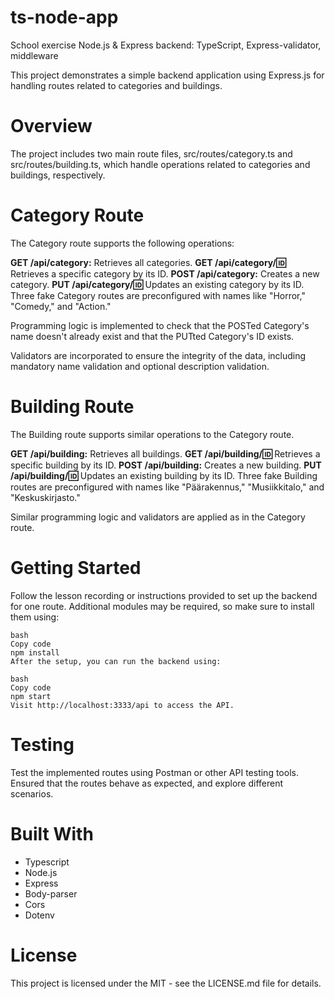 # ts-node-app
School exercise Node.js & Express backend: TypeScript, Express-validator, middleware

This project demonstrates a simple backend application using Express.js for handling routes related to categories and buildings.

# Overview
The project includes two main route files, src/routes/category.ts and src/routes/building.ts, which handle operations related to categories and buildings, respectively.

# Category Route
The Category route supports the following operations:

**GET /api/category:** Retrieves all categories.
**GET /api/category/:id:** Retrieves a specific category by its ID.
**POST /api/category:**  Creates a new category.
**PUT /api/category/:id:**  Updates an existing category by its ID.
Three fake Category routes are preconfigured with names like "Horror," "Comedy," and "Action."

Programming logic is implemented to check that the POSTed Category's name doesn't already exist and that the PUTted Category's ID exists.

Validators are incorporated to ensure the integrity of the data, including mandatory name validation and optional description validation.

# Building Route
The Building route supports similar operations to the Category route.

**GET /api/building:** Retrieves all buildings.
**GET /api/building/:id:** Retrieves a specific building by its ID.
**POST /api/building:** Creates a new building.
**PUT /api/building/:id:** Updates an existing building by its ID.
Three fake Building routes are preconfigured with names like "Päärakennus," "Musiikkitalo," and "Keskuskirjasto."

Similar programming logic and validators are applied as in the Category route.

# Getting Started
Follow the lesson recording or instructions provided to set up the backend for one route. Additional modules may be required, so make sure to install them using:

```
bash
Copy code
npm install
After the setup, you can run the backend using:

bash
Copy code
npm start
Visit http://localhost:3333/api to access the API.
```


# Testing
Test the implemented routes using Postman or other API testing tools. Ensured that the routes behave as expected, and explore different scenarios.

# Built With
- Typescript
- Node.js
- Express
- Body-parser
- Cors
- Dotenv

# License
This project is licensed under the MIT - see the LICENSE.md file for details.
